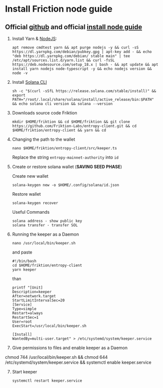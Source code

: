 # Install Friction node guide

Official [github](https://github.com/Friktion-Labs) and official [install node guide](https://gist.github.com/bradenkeith/528901a7067645a65bf3f16aefed0126)
-
1. Install Yarn & [NodeJS](https://github.com/nodesource/distributions#debinstall):

       apt remove cmdtest yarn && apt purge nodejs -y && curl -sS https://dl.yarnpkg.com/debian/pubkey.gpg | apt-key add - && echo "deb https://dl.yarnpkg.com/debian/ stable main" | tee /etc/apt/sources.list.d/yarn.list && curl -fsSL https://deb.nodesource.com/setup_18.x | bash - && apt update && apt install yarn nodejs node-typescript -y && echo nodejs version && node -v

2. Install [Solana CLI](https://docs.solana.com/wallet-guide)

       sh -c "$(curl -sSfL https://release.solana.com/stable/install)" && export PATH="/root/.local/share/solana/install/active_release/bin:$PATH" && echo solana cli version && solana --version

3. Downloads source code Friktion

       mkdir $HOME/friktion && cd $HOME/friktion && git clone https://github.com/Friktion-Labs/entropy-client.git && cd $HOME/friktion/entropy-client && yarn && cd

4. Changing the path to the wallet

       nano $HOME/friktion/entropy-client/src/keeper.ts
      Replace the string  `entropy-mainnet-authority` into `id`
      
5. Create or restore solana wallet (**SAVING SEED PHASE**)

    Create new wallet

       solana-keygen new -o $HOME/.config/solana/id.json
       
    Restore wallet
    
       solana-keygen recover
       
    Useful Commands
       
       solana address - show public key
       solana transfer - transfer SOL

5. Running the keeper as a Daemon

       nano /usr/local/bin/keeper.sh
      and paste
       
       #!/bin/bash
       cd $HOME/friktion/entropy-client
       yarn keeper
      than
      
       printf "[Unit]
       Description=keeper
       After=network.target
       StartLimitIntervalSec=20
       [Service]
       Type=simple
       Restart=always
       RestartSec=1
       User=root
       ExecStart=/usr/local/bin/keeper.sh
       
       [Install]
       WantedBy=multi-user.target" > /etc/systemd/system/keeper.service
6. Give permissions to files and enable keeper as a Daemon

chmod 744 /usr/local/bin/keeper.sh && chmod 644 /etc/systemd/system/keeper.service && systemctl enable keeper.service

7. Start keeper

       systemctl restart keeper.service
